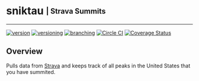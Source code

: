 # sniktau <sub><sup>| Strava Summits </sup></sub>

--------------------------------------------------------------------------------

[![version](http://img.shields.io/badge/version-v0.0.1-blue.svg)](#) [![versioning](http://img.shields.io/badge/versioning-semver-blue.svg)](http://semver.org/) [![branching](http://img.shields.io/badge/branching-github%20flow-blue.svg)](https://guides.github.com/introduction/flow/)
[![Circle CI](https://circleci.com/gh/jjwyse/sniktau.svg?style=shield)](https://circleci.com/gh/jjwyse/sniktau)
[![Coverage Status](https://coveralls.io/repos/github/jjwyse/sniktau/badge.svg?branch=master)](https://coveralls.io/github/jjwyse/sniktau?branch=master)


## Overview
Pulls data from [Strava](https://strava.com) and keeps track of all peaks in the United States that you have summited.
